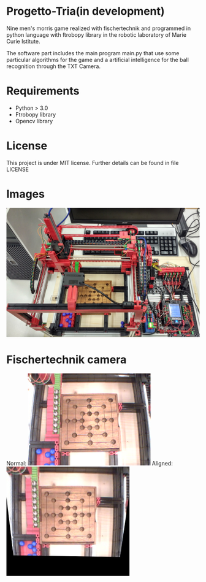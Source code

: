 # Progetto-Tria(in development)
Nine men's morris game realized with fischertechnik and programmed in python language with ftrobopy library in the robotic laboratory of Marie Curie Istitute.

The software part includes the main program main.py that use some particular algorithms for the game and a artificial intelligence for the ball recognition 
through the TXT Camera.

# Requirements
  * Python > 3.0
  * Ftrobopy library
  * Opencv library

# License
This project is under MIT license. Further details can be found in file LICENSE
# Images
![Alt text](https://github.com/piedor/Progetto-Tria/blob/master/img/Frontal_Tria.jpg)
# Fischertechnik camera
Normal:
![Alt text](https://github.com/piedor/Progetto-Tria/blob/master/img/TXTCamImg.jpg)
Aligned:
![Alt text](https://github.com/piedor/Progetto-Tria/blob/master/img/aligned.jpg)
